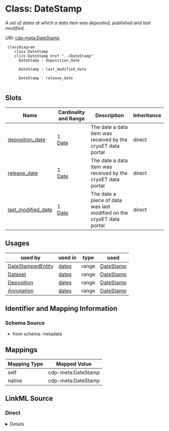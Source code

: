 

# Class: DateStamp


_A set of dates at which a data item was deposited, published and last modified._





URI: [cdp-meta:DateStamp](metadataDateStamp)






```mermaid
 classDiagram
    class DateStamp
    click DateStamp href "../DateStamp"
      DateStamp : deposition_date

      DateStamp : last_modified_date

      DateStamp : release_date


```




<!-- no inheritance hierarchy -->


## Slots

| Name | Cardinality and Range | Description | Inheritance |
| ---  | --- | --- | --- |
| [deposition_date](deposition_date.md) | 1 <br/> [Date](Date.md) | The date a data item was received by the cryoET data portal | direct |
| [release_date](release_date.md) | 1 <br/> [Date](Date.md) | The date a data item was received by the cryoET data portal | direct |
| [last_modified_date](last_modified_date.md) | 1 <br/> [Date](Date.md) | The date a piece of data was last modified on the cryoET data portal | direct |





## Usages

| used by | used in | type | used |
| ---  | --- | --- | --- |
| [DateStampedEntity](DateStampedEntity.md) | [dates](dates.md) | range | [DateStamp](DateStamp.md) |
| [Dataset](Dataset.md) | [dates](dates.md) | range | [DateStamp](DateStamp.md) |
| [Deposition](Deposition.md) | [dates](dates.md) | range | [DateStamp](DateStamp.md) |
| [Annotation](Annotation.md) | [dates](dates.md) | range | [DateStamp](DateStamp.md) |






## Identifier and Mapping Information







### Schema Source


* from schema: metadata




## Mappings

| Mapping Type | Mapped Value |
| ---  | ---  |
| self | cdp-meta:DateStamp |
| native | cdp-meta:DateStamp |







## LinkML Source

<!-- TODO: investigate https://stackoverflow.com/questions/37606292/how-to-create-tabbed-code-blocks-in-mkdocs-or-sphinx -->

### Direct

<details>
```yaml
name: DateStamp
description: A set of dates at which a data item was deposited, published and last
  modified.
from_schema: metadata
attributes:
  deposition_date:
    name: deposition_date
    description: The date a data item was received by the cryoET data portal.
    from_schema: metadata
    exact_mappings:
    - cdp-common:deposition_date
    rank: 1000
    alias: deposition_date
    owner: DateStamp
    domain_of:
    - DateStamp
    range: date
    required: true
    inlined: true
    inlined_as_list: true
  release_date:
    name: release_date
    description: The date a data item was received by the cryoET data portal.
    from_schema: metadata
    exact_mappings:
    - cdp-common:release_date
    rank: 1000
    alias: release_date
    owner: DateStamp
    domain_of:
    - DateStamp
    range: date
    required: true
    inlined: true
    inlined_as_list: true
  last_modified_date:
    name: last_modified_date
    description: The date a piece of data was last modified on the cryoET data portal.
    from_schema: metadata
    exact_mappings:
    - cdp-common:last_modified_date
    rank: 1000
    alias: last_modified_date
    owner: DateStamp
    domain_of:
    - DateStamp
    range: date
    required: true
    inlined: true
    inlined_as_list: true

```
</details>

### Induced

<details>
```yaml
name: DateStamp
description: A set of dates at which a data item was deposited, published and last
  modified.
from_schema: metadata
attributes:
  deposition_date:
    name: deposition_date
    description: The date a data item was received by the cryoET data portal.
    from_schema: metadata
    exact_mappings:
    - cdp-common:deposition_date
    rank: 1000
    alias: deposition_date
    owner: DateStamp
    domain_of:
    - DateStamp
    range: date
    required: true
    inlined: true
    inlined_as_list: true
  release_date:
    name: release_date
    description: The date a data item was received by the cryoET data portal.
    from_schema: metadata
    exact_mappings:
    - cdp-common:release_date
    rank: 1000
    alias: release_date
    owner: DateStamp
    domain_of:
    - DateStamp
    range: date
    required: true
    inlined: true
    inlined_as_list: true
  last_modified_date:
    name: last_modified_date
    description: The date a piece of data was last modified on the cryoET data portal.
    from_schema: metadata
    exact_mappings:
    - cdp-common:last_modified_date
    rank: 1000
    alias: last_modified_date
    owner: DateStamp
    domain_of:
    - DateStamp
    range: date
    required: true
    inlined: true
    inlined_as_list: true

```
</details>
